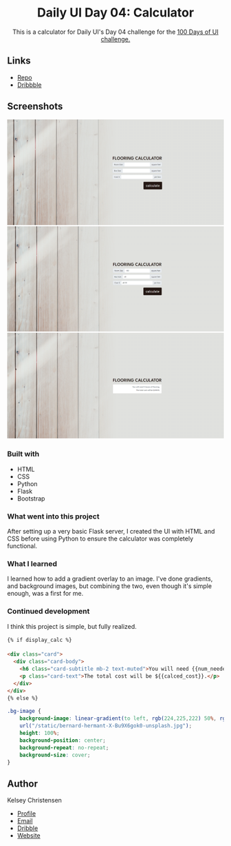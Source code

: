 <h1 align="center">Daily UI Day 04: Calculator</h1>

<p align="center">
This is a calculator for Daily UI's Day 04 challenge for the <a href="https://www.dailyui.co/"> 100 Days of UI 
challenge.</a></p>



## Links

- [Repo](https://github.com/kelseychristensen/Daily-UI-Day-04 "Daily UI Day 03 Repo")
- [Dribbble](https://dribbble.com/shots/19952876-Daily-UI-Day-04-Calculator "Dribbble Link")

## Screenshots

![Calculator](/calc-1.PNG "Calculator")
![With Inputs](/calc-2.PNG "With Inputs")
![Result](/calc-3.PNG "Result")

### Built with

- HTML
- CSS
- Python
- Flask
- Bootstrap

### What went into this project

After setting up a very basic Flask server, I created the UI with HTML and CSS before using Python to ensure the calculator was completely functional.


### What I learned

I learned how to add a gradient overlay to an image. I've done gradients, and background images, but combining the two, even though it's simple enough, was a first for me. 


### Continued development

I think this project is simple, but fully realized. 

```html
{% if display_calc %}

<div class="card">
  <div class="card-body">
    <h6 class="card-subtitle mb-2 text-muted">You will need {{num_needed}} boxes of flooring.</h6>
    <p class="card-text">The total cost will be ${{calced_cost}}.</p>
  </div>
</div>
{% else %}

```
```css
.bg-image {
    background-image: linear-gradient(to left, rgb(224,225,222) 50%, rgb(224,225,222, 0)),
    url("/static/bernard-hermant-X-Bu9X6gok0-unsplash.jpg");
    height: 100%;
    background-position: center;
    background-repeat: no-repeat;
    background-size: cover;
}
```
## Author

Kelsey Christensen

- [Profile](https://github.com/kelseychristensen "Kelsey Christensen")
- [Email](mailto:kelsey.c.christensen@gmail.com?subject=Hi "Hi!")
- [Dribble](https://dribbble.com/kelseychristensen "Hi!")
- [Website](http://kelseychristensen.com/ "Welcome")
